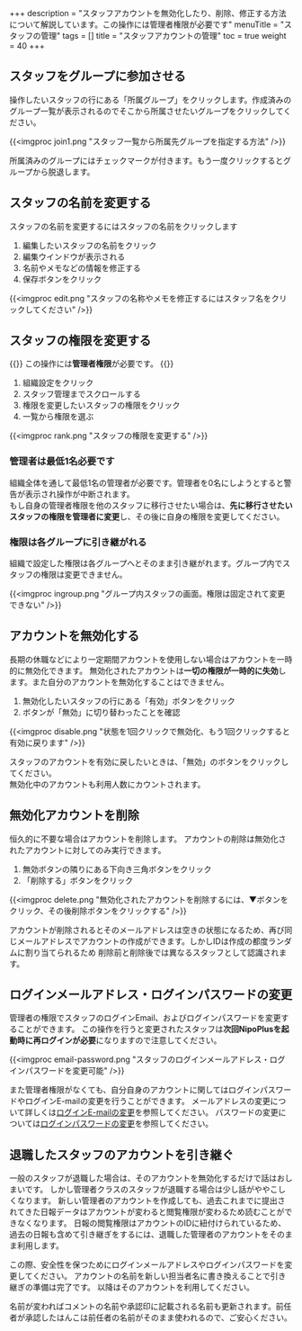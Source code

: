 +++
description = "スタッフアカウントを無効化したり、削除、修正する方法について解説しています。この操作には管理者権限が必要です"
menuTitle = "スタッフの管理"
tags = []
title = "スタッフアカウントの管理"
toc = true
weight = 40
+++


## スタッフをグループに参加させる

操作したいスタッフの行にある「所属グループ」をクリックします。作成済みのグループ一覧が表示されるのでそこから所属させたいグループをクリックしてください。

{{<imgproc join1.png "スタッフ一覧から所属先グループを指定する方法" />}}

所属済みのグループにはチェックマークが付きます。もう一度クリックするとグループから脱退します。

## スタッフの名前を変更する

スタッフの名前を変更するにはスタッフの名前をクリックします

1. 編集したいスタッフの名前をクリック
1. 編集ウインドウが表示される
1. 名前やメモなどの情報を修正する
1. 保存ボタンをクリック

{{<imgproc edit.png "スタッフの名称やメモを修正するにはスタッフ名をクリックしてください" />}}



## スタッフの権限を変更する

{{<alice pos="right" icon="here">}}
この操作には**管理者権限**が必要です。
{{</alice>}}

1. 組織設定をクリック
1. スタッフ管理までスクロールする
1. 権限を変更したいスタッフの権限をクリック
1. 一覧から権限を選ぶ

{{<imgproc rank.png "スタッフの権限を変更する" />}}

### 管理者は最低1名必要です

組織全体を通して最低1名の管理者が必要です。管理者を0名にしようとすると警告が表示され操作が中断されます。  
もし自身の管理者権限を他のスタッフに移行させたい場合は、**先に移行させたいスタッフの権限を管理者に変更**し、その後に自身の権限を変更してください。

### 権限は各グループに引き継がれる

組織で設定した権限は各グループへとそのまま引き継がれます。グループ内でスタッフの権限は変更できません。

{{<imgproc ingroup.png "グループ内スタッフの画面。権限は固定されて変更できない" />}}


## アカウントを無効化する

長期の休職などにより一定期間アカウントを使用しない場合はアカウントを一時的に無効化できます。
無効化されたアカウントは**一切の権限が一時的に失効**します。また自分のアカウントを無効化することはできません。

1. 無効化したいスタッフの行にある「有効」ボタンをクリック
1. ボタンが「無効」に切り替わったことを確認

{{<imgproc disable.png "状態を1回クリックで無効化、もう1回クリックすると有効に戻ります" />}}

スタッフのアカウントを有効に戻したいときは、「無効」のボタンをクリックしてください。  
無効化中のアカウントも利用人数にカウントされます。

## 無効化アカウントを削除

恒久的に不要な場合はアカウントを削除します。
アカウントの削除は無効化されたアカウントに対してのみ実行できます。

1. 無効ボタンの隣りにある下向き三角ボタンをクリック
1. 「削除する」ボタンをクリック

{{<imgproc delete.png "無効化されたアカウントを削除するには、▼ボタンをクリック、その後削除ボタンをクリックする" />}}

アカウントが削除されるとそのメールアドレスは空きの状態になるため、再び同じメールアドレスでアカウントの作成ができます。しかしIDは作成の都度ランダムに割り当てられるため
削除前と削除後では異なるスタッフとして認識されます。

## ログインメールアドレス・ログインパスワードの変更

管理者の権限でスタッフのログインEmail、およびログインパスワードを変更することができます。
この操作を行うと変更されたスタッフは**次回NipoPlusを起動時に再ログインが必要**になりますので注意してください。

{{<imgproc email-password.png "スタッフのログインメールアドレス・ログインパスワードを変更可能" />}}

また管理者権限がなくても、自分自身のアカウントに関してはログインパスワードやログインE-mailの変更を行うことができます。
メールアドレスの変更について詳しくは[ログインE-mailの変更](/account/email/)を参照してください。
パスワードの変更については[ログインパスワードの変更](/account/password/)を参照してください。

## 退職したスタッフのアカウントを引き継ぐ

一般のスタッフが退職した場合は、そのアカウントを無効化するだけで話はおしまいです。
しかし管理者クラスのスタッフが退職する場合は少し話がややこしくなります。
新しい管理者のアカウントを作成しても、過去これまでに提出されてきた日報データはアカウントが変わると閲覧権限が変わるため読むことができなくなります。
日報の閲覧権限はアカウントのIDに紐付けられているため、過去の日報も含めて引き継ぎをするには、退職した管理者のアカウントをそのまま利用します。

この際、安全性を保つためにログインメールアドレスやログインパスワードを変更してください。
アカウントの名前を新しい担当者名に書き換えることで引き継ぎの準備は完了です。
以降はそのアカウントを利用してください。

名前が変わればコメントの名前や承認印に記載される名前も更新されます。前任者が承認したはんこは前任者の名前がそのまま使われるので、ご安心ください。